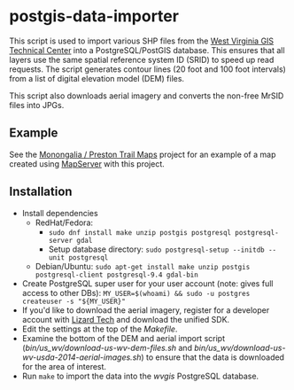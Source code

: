 # postgis-data-importer

This script is used to import various SHP files from the
[West Virginia GIS Technical Center](http://wvgis.wvu.edu/) into a
PostgreSQL/PostGIS database. This ensures that all layers use the
same spatial reference system ID (SRID) to speed up read requests. The
script generates contour lines (20 foot and 100 foot intervals)
from a list of digital elevation model (DEM) files.

This script also downloads aerial imagery and converts the non-free
MrSID files into JPGs.


## Example

See the [Monongalia / Preston Trail Maps](https://github.com/masneyb/monongalia-preston-wv-trail-maps)
project for an example of a map created using [MapServer](http://www.mapserver.org/)
with this project.


## Installation
	
* Install dependencies
  - RedHat/Fedora:
    - `sudo dnf install make unzip postgis postgresql postgresql-server gdal`
    - Setup database directory: `sudo postgresql-setup --initdb --unit postgresql`
  - Debian/Ubuntu: `sudo apt-get install make unzip postgis postgresql-client postgresql-9.4 gdal-bin`
* Create PostgreSQL super user for your user account (note: gives full access to other DBs):
  `MY_USER=$(whoami) && sudo -u postgres createuser -s "${MY_USER}"`
* If you'd like to download the aerial imagery, register for a developer account with
  [Lizard Tech](https://www.lizardtech.com/developer/) and download the unified SDK.
* Edit the settings at the top of the _Makefile_.
* Examine the bottom of the DEM and aerial import script
  (_bin/us_wv/download-us-wv-dem-files.sh_ and
  _bin/us_wv/download-us-wv-usda-2014-aerial-images.sh_) to ensure that the
  data is downloaded for the area of interest.
* Run `make` to import the data into the _wvgis_ PostgreSQL database.

